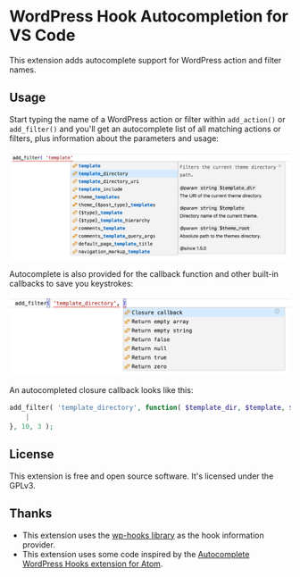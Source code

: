 # WordPress Hook Autocompletion for VS Code

This extension adds autocomplete support for WordPress action and filter names.

## Usage

Start typing the name of a WordPress action or filter within `add_action()` or `add_filter()` and you'll get an autocomplete list of all matching actions or filters, plus information about the parameters and usage:

[![Screenshot](images/screenshot-1.png)](images/screenshot-1.png)

Autocomplete is also provided for the callback function and other built-in callbacks to save you keystrokes:

[![Screenshot](images/screenshot-2.png)](images/screenshot-2.png)

An autocompleted closure callback looks like this:

```php
add_filter( 'template_directory', function( $template_dir, $template, $theme_root ) {
    |
}, 10, 3 );
```

## License

This extension is free and open source software. It's licensed under the GPLv3.

## Thanks

* This extension uses the [wp-hooks library](https://github.com/johnbillion/wp-hooks) as the hook information provider.
* This extension uses some code inspired by the [Autocomplete WordPress Hooks extension for Atom](https://github.com/joehoyle/atom-autocomplete-wordpress-hooks).
